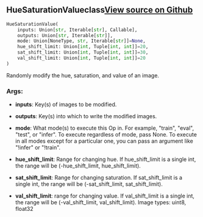 ## HueSaturationValue<span class="tag">class</span><a class="sourcelink" href=https://github.com/fastestimator/fastestimator/blob/r1.0/fastestimator/op/numpyop/univariate/hue_saturation_value.py/#L22-L55>View source on Github</a>
```python
HueSaturationValue(
	inputs: Union[str, Iterable[str], Callable],
	outputs: Union[str, Iterable[str]],
	mode: Union[NoneType, str, Iterable[str]]=None,
	hue_shift_limit: Union[int, Tuple[int, int]]=20,
	sat_shift_limit: Union[int, Tuple[int, int]]=30,
	val_shift_limit: Union[int, Tuple[int, int]]=20
)
```
Randomly modify the hue, saturation, and value of an image.


<h3>Args:</h3>


* **inputs**: Key(s) of images to be modified.

* **outputs**: Key(s) into which to write the modified images.

* **mode**: What mode(s) to execute this Op in. For example, "train", "eval", "test", or "infer". To execute regardless of mode, pass None. To execute in all modes except for a particular one, you can pass an argument like "!infer" or "!train".

* **hue_shift_limit**: Range for changing hue. If hue_shift_limit is a single int, the range will be (-hue_shift_limit, hue_shift_limit).

* **sat_shift_limit**: Range for changing saturation. If sat_shift_limit is a single int, the range will be (-sat_shift_limit, sat_shift_limit).

* **val_shift_limit**: range for changing value. If val_shift_limit is a single int, the range will be (-val_shift_limit, val_shift_limit). Image types: uint8, float32

